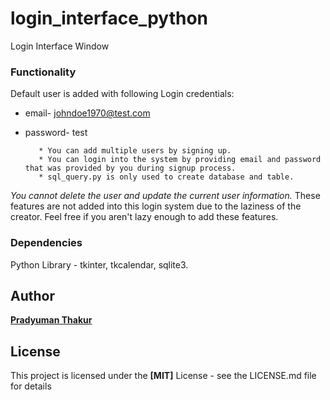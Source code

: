 # login_interface_python

Login Interface Window

### Functionality

Default user is added with following Login credentials:
* email- johndoe1970@test.com
* password- test


		 * You can add multiple users by signing up.
		 * You can login into the system by providing email and password that was provided by you during signup process.
		 * sql_query.py is only used to create database and table.

*You cannot delete the user and update the current user information.*
These features are not added into this login system due to the laziness of the creator. Feel free if you aren't lazy enough to add these features.

### Dependencies

Python Library - tkinter, tkcalendar, sqlite3.

## Author

__[Pradyuman Thakur](https://github.com/PradyumanThakur)__

## License

This project is licensed under the __[MIT]__ License - see the LICENSE.md file for details






 
